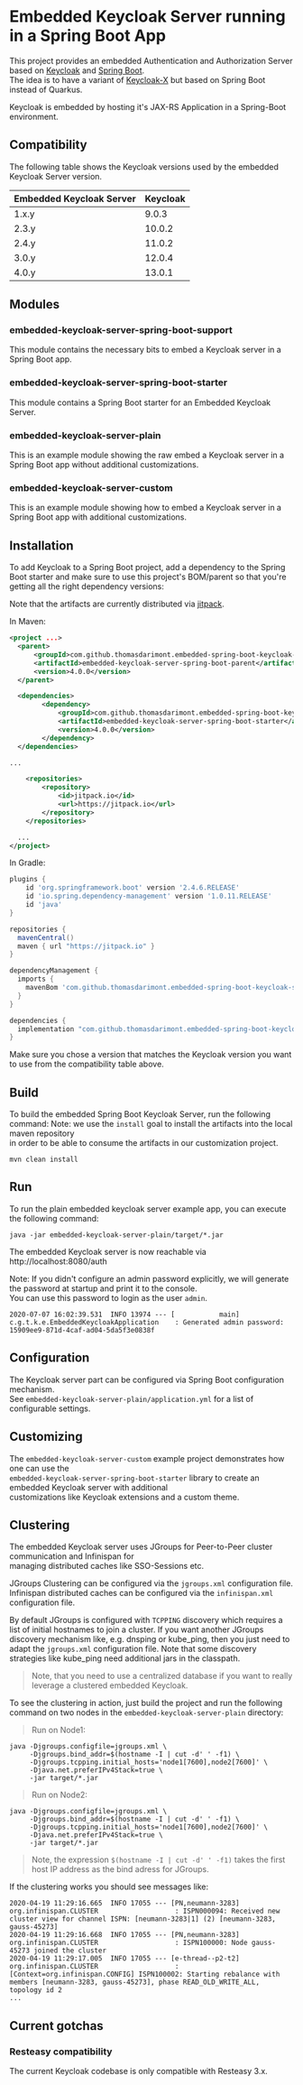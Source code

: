 Embedded Keycloak Server running in a Spring Boot App 
=====================================================

This project provides an embedded Authentication and Authorization Server 
based on [Keycloak](https://www.keycloak.org) and [Spring Boot](https://spring.io/projects/spring-boot).  
The idea is to have a variant of [Keycloak-X](https://www.keycloak.org/2019/10/keycloak-x) but based on 
Spring Boot instead of Quarkus.

Keycloak is embedded by hosting it's JAX-RS Application in a Spring-Boot environment.  

## Compatibility  

The following table shows the Keycloak versions used by the embedded Keycloak Server version.   

Embedded Keycloak Server | Keycloak
---|---
1.x.y | 9.0.3
2.3.y | 10.0.2
2.4.y | 11.0.2
3.0.y | 12.0.4
4.0.y | 13.0.1

## Modules

### embedded-keycloak-server-spring-boot-support
This module contains the necessary bits to embed a Keycloak server
in a Spring Boot app.

### embedded-keycloak-server-spring-boot-starter
This module contains a Spring Boot starter for an Embedded Keycloak Server. 

### embedded-keycloak-server-plain
This is an example module showing the raw embed a Keycloak server
in a Spring Boot app without additional customizations.

### embedded-keycloak-server-custom
This is an example module showing how to embed a Keycloak server in a Spring Boot app with additional customizations.

## Installation

To add Keycloak to a Spring Boot project, add a dependency to the Spring Boot starter and make sure to use this project's BOM/parent so that you're getting all the right dependency versions:

Note that the artifacts are currently distributed via [jitpack](https://jitpack.io/).

In Maven:
``` xml
<project ...>
  <parent>
      <groupId>com.github.thomasdarimont.embedded-spring-boot-keycloak-server</groupId>
      <artifactId>embedded-keycloak-server-spring-boot-parent</artifactId>
      <version>4.0.0</version>
  </parent>

  <dependencies>
        <dependency>
            <groupId>com.github.thomasdarimont.embedded-spring-boot-keycloak-server</groupId>
            <artifactId>embedded-keycloak-server-spring-boot-starter</artifactId>
            <version>4.0.0</version>
        </dependency>
  </dependencies>

...

    <repositories>
        <repository>
            <id>jitpack.io</id>
            <url>https://jitpack.io</url>
        </repository>
    </repositories>

  ...
</project>
```

In Gradle:
``` groovy
plugins {
	id 'org.springframework.boot' version '2.4.6.RELEASE'
	id 'io.spring.dependency-management' version '1.0.11.RELEASE'
	id 'java'
}

repositories {
  mavenCentral()
  maven { url "https://jitpack.io" }
}

dependencyManagement {
  imports {
    mavenBom 'com.github.thomasdarimont.embedded-spring-boot-keycloak-server:embedded-keycloak-server-spring-boot-parent:4.0.0'
  }
}

dependencies {
  implementation "com.github.thomasdarimont.embedded-spring-boot-keycloak-server:embedded-keycloak-server-spring-boot-starter:4.0.0"
}
```

Make sure you chose a version that matches the Keycloak version you want to use from the compatibility table above.

## Build

To build the embedded Spring Boot Keycloak Server, run the following command:
Note: we use the `install` goal to install the artifacts into the local maven repository  
in order to be able to consume the artifacts in our customization project.   
```
mvn clean install
```

## Run
To run the plain embedded keycloak server example app, you can execute the following command:
```
java -jar embedded-keycloak-server-plain/target/*.jar
```

The embedded Keycloak server is now reachable via http://localhost:8080/auth

Note: If you didn't configure an admin password explicitly, we will generate the password at startup and print it to the console.  
You can use this password to login as the user `admin`.
```
2020-07-07 16:02:39.531  INFO 13974 --- [           main] c.g.t.k.e.EmbeddedKeycloakApplication    : Generated admin password: 15909ee9-871d-4caf-ad04-5da5f3e0838f		
```

## Configuration

The Keycloak server part can be configured via Spring Boot configuration mechanism.  
See `embedded-keycloak-server-plain/application.yml` for a list of configurable settings.

## Customizing

The `embedded-keycloak-server-custom` example project demonstrates how one can use the  
`embedded-keycloak-server-spring-boot-starter` library to create an embedded Keycloak server with additional   
customizations like Keycloak extensions and a custom theme.  

## Clustering
The embedded Keycloak server uses JGroups for Peer-to-Peer cluster communication and Infinispan for  
managing distributed caches like SSO-Sessions etc.  

JGroups Clustering can be configured via the `jgroups.xml` configuration file.  
Infinispan distributed caches can be configured via the `infinispan.xml` configuration file.  

By default JGroups is configured with `TCPPING` discovery which requires a list of initial hostnames 
to join a cluster. If you want another JGroups discovery mechanism like, e.g. dnsping or kube_ping, 
then you just need to adapt the `jgroups.xml` configuration file. Note that some discovery strategies like
kube_ping need additional jars in the classpath.

> Note, that you need to use a centralized database if you want to really leverage a clustered embedded Keycloak.

To see the clustering in action, just build the project and run the following command on two nodes in the `embedded-keycloak-server-plain` directory:

> Run on Node1:
```
java -Djgroups.configfile=jgroups.xml \
     -Djgroups.bind_addr=$(hostname -I | cut -d' ' -f1) \
     -Djgroups.tcpping.initial_hosts='node1[7600],node2[7600]' \
     -Djava.net.preferIPv4Stack=true \
     -jar target/*.jar
```

> Run on Node2:
```
java -Djgroups.configfile=jgroups.xml \
     -Djgroups.bind_addr=$(hostname -I | cut -d' ' -f1) \
     -Djgroups.tcpping.initial_hosts='node1[7600],node2[7600]' \
     -Djava.net.preferIPv4Stack=true \
     -jar target/*.jar
```

> Note, the expression `$(hostname -I | cut -d' ' -f1)` takes the first host IP address as the bind adress for JGroups.

If the clustering works you should see messages like:
```
2020-04-19 11:29:16.665  INFO 17055 --- [PN,neumann-3283] org.infinispan.CLUSTER                   : ISPN000094: Received new cluster view for channel ISPN: [neumann-3283|1] (2) [neumann-3283, gauss-45273]
2020-04-19 11:29:16.668  INFO 17055 --- [PN,neumann-3283] org.infinispan.CLUSTER                   : ISPN100000: Node gauss-45273 joined the cluster
2020-04-19 11:29:17.005  INFO 17055 --- [e-thread--p2-t2] org.infinispan.CLUSTER                   : [Context=org.infinispan.CONFIG] ISPN100002: Starting rebalance with members [neumann-3283, gauss-45273], phase READ_OLD_WRITE_ALL, topology id 2
...
```


## Current gotchas

### Resteasy compatibility
The current Keycloak codebase is only compatible with Resteasy 3.x.

